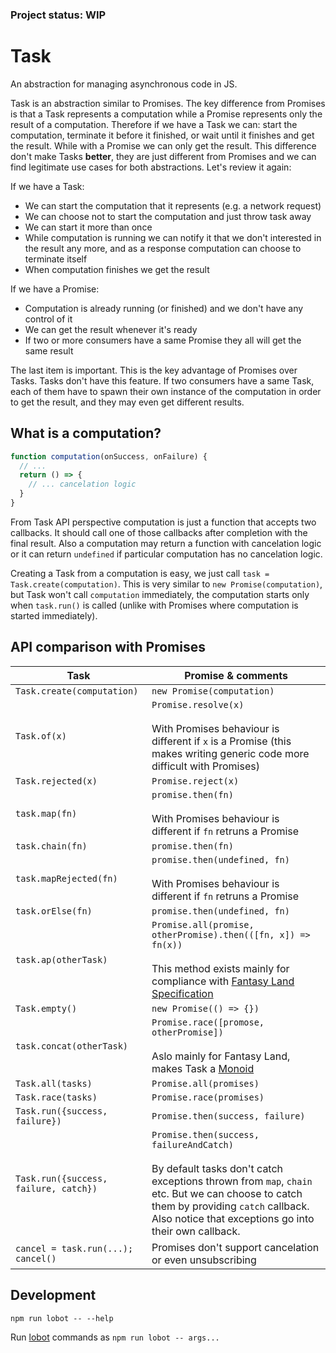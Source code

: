 ### Project status: WIP


# Task

An abstraction for managing asynchronous code in JS.

Task is an abstraction similar to Promises. The key difference from Promises is that a
Task represents a computation while a Promise represents only the result of a computation.
Therefore if we have a Task we can: start the computation, terminate it before it finished,
or wait until it finishes and get the result. While with a Promise we can only get the result.
This difference don't make Tasks **better**, they are just different from Promises and we can
find legitimate use cases for both abstractions. Let's review it again:

If we have a Task:

- We can start the computation that it represents (e.g. a network request)
- We can choose not to start the computation and just throw task away
- We can start it more than once
- While computation is running we can notify it that we don't interested in the result any more,
and as a response computation can choose to terminate itself
- When computation finishes we get the result

If we have a Promise:

- Computation is already running (or finished) and we don't have any control of it
- We can get the result whenever it's ready
- If two or more consumers have a same Promise they all will get the same result

The last item is important. This is the key advantage of Promises over Tasks.
Tasks don't have this feature. If two consumers have a same Task, each of them have to spawn
their own instance of the computation in order to get the result,
and they may even get different results.


## What is a computation?

```js
function computation(onSuccess, onFailure) {
  // ...
  return () => {
    // ... cancelation logic
  }
}
```

From Task API perspective computation is just a function that accepts two callbacks.
It should call one of those callbacks after completion with the final result.
Also a computation may return a function with cancelation logic or it can return `undefined`
if particular computation has no cancelation logic.

Creating a Task from a computation is easy, we just call `task = Task.create(computation)`.
This is very similar to `new Promise(computation)`, but Task won't call `computation`
immediately, the computation starts only when `task.run()` is called
(unlike with Promises where computation is started immediately).


## API comparison with Promises

| Task                                     | Promise &amp; comments                   |
| ---------------------------------------- | ---------------------------------------- |
| `Task.create(computation)`               | `new Promise(computation)`               |
| `Task.of(x)`                             | `Promise.resolve(x)`<br/><br/>With Promises behaviour is different if `x` is a Promise (this makes writing generic code more difficult with Promises) |
| `Task.rejected(x)`                       | `Promise.reject(x)`                      |
| `task.map(fn)`                           | `promise.then(fn)`<br/><br/>With Promises behaviour is different if `fn` retruns a Promise |
| `task.chain(fn)`                         | `promise.then(fn)`                       |
| `task.mapRejected(fn)`                   | `promise.then(undefined, fn)`<br/><br/>With Promises behaviour is different if `fn` retruns a Promise |
| `task.orElse(fn)`                        | `promise.then(undefined, fn)`            |
| `task.ap(otherTask)`                     | `Promise.all(promise, otherPromise).then(([fn, x]) => fn(x))`<br/><br/>This method exists mainly for compliance with [Fantasy Land Specification](https://github.com/fantasyland/fantasy-land) |
| `Task.empty()`                           | `new Promise(() => {})`                  |
| `task.concat(otherTask)`                 | `Promise.race([promose, otherPromise])`<br/><br/>Aslo mainly for Fantasy Land, makes Task a [Monoid](https://github.com/fantasyland/fantasy-land#monoid) |
| `Task.all(tasks)`                        | `Promise.all(promises)`                  |
| `Task.race(tasks)`                       | `Promise.race(promises)`                 |
| `Task.run({success, failure})`         | `Promise.then(success, failure)`     |
| `Task.run({success, failure, catch})` | `Promise.then(success, failureAndCatch)`<br/><br/>By default tasks don't catch exceptions thrown from `map`, `chain` etc. But we can choose to catch them by providing `catch` callback. Also notice that exceptions go into their own callback. |
| `cancel = task.run(...); cancel()`       | Promises don't support cancelation or even unsubscribing |



## Development

```
npm run lobot -- --help
```

Run [lobot](https://github.com/rpominov/lobot) commands as `npm run lobot -- args...`
